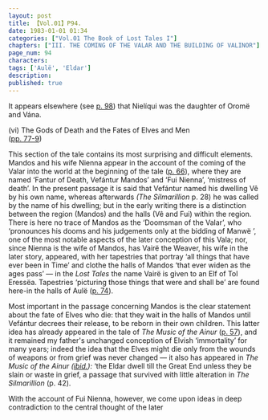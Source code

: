 ```yaml
---
layout: post
title: 【Vol.01】P94.
date: 1983-01-01 01:34
categories: ["Vol.01 The Book of Lost Tales I"]
chapters: ["III. THE COMING OF THE VALAR AND THE BUILDING OF VALINOR"]
page_num: 94
characters: 
tags: ['Aulë', 'Eldar']
description: 
published: true
---
```


It appears elsewhere (see [p. 98]({{site.baseurl}}/vol01-p98)) that Nielíqui was the daughter of Oromë and Vána.

(vi) The Gods of Death and the Fates of Elves and Men<BR>([pp. 77-9]({{site.baseurl}}/vol01-p77))

This section of the tale contains its most surprising and difficult elements. Mandos and his wife Nienna appear in the account of the coming of the Valar into the world at the beginning of the tale ([p. 66]({{site.baseurl}}/vol01-p66)), where they are named ‘Fantur of Death, Vefántur Mandos’ and ‘Fui Nienna’, ‘mistress of death’. In the present passage it is said that Vefántur named his dwelling Vê by his own name, whereas afterwards <I>(The Silmarillion</I> p. 28) he was called by the name of his dwelling; but in the early writing there is a distinction between the region (Mandos) and the halls (Vê and Fui) within the region. There is here no trace of Mandos as the ‘Doomsman of the Valar’, who ‘pronounces his dooms and his judgements only at the bidding of Manwë ’, one of the most notable aspects of the later conception of this Vala; nor, since Nienna is the wife of Mandos, has Vairë the Weaver, his wife in the later story, appeared, with her tapestries that portray ‘all things that have ever been in Time’ and clothe the halls of Mandos ‘that ever widen as the ages pass’ — in the <I>Lost Tales</I> the name Vairë is given to an Elf of Tol Eressëa. Tapestries ‘picturing those things that were and shall be’ are found here-in the halls of Aulë ([p. 74]({{site.baseurl}}/vol01-p74)).

Most important in the passage concerning Mandos is the clear statement about the fate of Elves who die: that they wait in the halls of Mandos until Vefántur decrees their release, to be reborn in their own children. This latter idea has already appeared in the tale of <I>The Music of the Ainur</I> ([p. 57]({{site.baseurl}}/vol01-p57)), and it remained my father's unchanged conception of Elvish ‘immortality’ for many years; indeed the idea that the Elves might die only from the wounds of weapons or from grief was never changed — it also has appeared in <I>The Music of the Ainur ([ibid.]({{site.baseurl}}/vol01-p57)):</I> ‘the Eldar dwell till the Great End unless they be slain or waste in grief, a passage that survived with little alteration in <I>The Silmarillion</I> (p. 42).

With the account of Fui Nienna, however, we come upon ideas in deep contradiction to the central thought of the later

